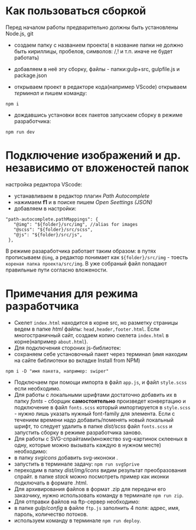 # Как пользоваться сборкой

Перед началом работы предварительно должны быть установлены Node.js, git

- создаем папку с названием проекта( в название папки не должно быть кириллицы, пробелов, символов: /,! и т.п. иначе не будет работать)

- добавляем в неё эту сборку, файлы - папки:gulp+src, gulpfile.js и package.json

- открываем проект в редакторе кода(например VScode) открываем *терминал* и пишем команду:
```
npm i
```

- дождавшись установки всех пакетов запускаем сборку в режиме разработчика:
```
npm run dev
```


# Подключение изображений и др. независимо от вложеностей папок
настройка редактора VScode: 
 - устанавливаем в редактор плагин *Path Autocomplete*
 - нажимаем **f1** и в поиске пишем *Open Seettings (JSON)*
 - добавляем в настройки:
 ```
 "path-autocomplete.pathMappings": {
    "@img": "${folder}/src/img", //alias for images
    "@scss": "${folder}/src/scss",
    "@js": "${folder}/src/js",
  },
 ```
 В режиме разаработчика работает таким образом: в путях прописываем `@img`, а редактор понимает как `${folder}/src/img` - тоесть `кореная папка проекта/src/img`.
 В уже собраный файл попадают правильные пути согласно вложености.

 # Примечания для режима разработчика

 - Скелет `index.html` находится в корне src, но разметку страницы ведем в папке *html* файлы: `head,header,footer.html`. 
 Если многостраничный сайт, создаем копию скелета `index.html` в корне(например `about.html`).
 - Для подключения стороних js-библиотек:
  - сохраняем себе установочный пакет через терминал (имя находим на сайте библиотеки во вкладке Install from NPM)
  ```
  npm i -D "имя пакета, например: swiper"
  ```
  - Подключаем при помощи импорта в файл `app.js`, и файл `style.scss` если необходимо. 
- Для работы с локальными шрифтами достаточно добавить их в папку *fonts* - сборщик **самостоятельно** произведет конвертацию и подключение в файл `fonts.scss` который импортируется в `style.scss` - нужно лишь указать нужный font-family для элемента. 
Если с течением времени надо добавить/поменять новый локальный шрифт, то следует удалить в папке *dist/scss* файл `fonts.scss` и запустить сборку в режиме разработчика заново.
- Для работы с SVG-спрайтами(множество svg-картинок склееных в одну, которые можно вызывать каждую в нужном месте) необходимо:
 - в папку *svgicons* добавить svg-иконоки .
 - запустить в терминале задачу: `npm run svgSprive`
 - переходим в папку *dist/img/icons* видим результат преобразования спрайт. в папке *stack* можно посмотреть пример как иконки подключать в формате .html.
- Для архивирования файлов в формат .zip для передачи его заказчику, нужно использовать команду в терминале `npm run zip`.
- Для отправки файлов на ftp-сервер необходимо:
 - в папке *gulp/config* в файле `ftp.js` заполнить 4 поля: адрес, имя, пароль, количество потоков.
 - используем команду в терминале `npm run deploy`.